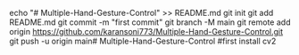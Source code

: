echo "# Multiple-Hand-Gesture-Control" >> README.md
git init
git add README.md
git commit -m "first commit"
git branch -M main
git remote add origin https://github.com/karansoni773/Multiple-Hand-Gesture-Control.git
git push -u origin main# Multiple-Hand-Gesture-Control
#first install cv2
